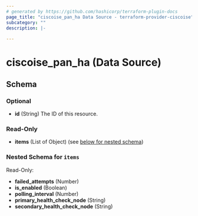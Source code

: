 ```yaml
---
# generated by https://github.com/hashicorp/terraform-plugin-docs
page_title: "ciscoise_pan_ha Data Source - terraform-provider-ciscoise"
subcategory: ""
description: |-
  
---
```


# ciscoise_pan_ha (Data Source)





<!-- schema generated by tfplugindocs -->
## Schema

### Optional

- **id** (String) The ID of this resource.

### Read-Only

- **items** (List of Object) (see [below for nested schema](#nestedatt--items))

<a id="nestedatt--items"></a>
### Nested Schema for `items`

Read-Only:

- **failed_attempts** (Number)
- **is_enabled** (Boolean)
- **polling_interval** (Number)
- **primary_health_check_node** (String)
- **secondary_health_check_node** (String)


